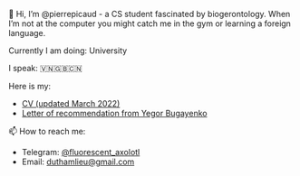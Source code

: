 👋 Hi, I’m @pierrepicaud - a CS student fascinated by biogerontology. When I’m not at the computer you might catch me in the gym or learning a foreign language.

Currently I am doing: University

I speak: 🇻🇳🇬🇧🇨🇳

Here is my:
- [CV (updated March 2022)](https://github.com/pierrepicaud/resume/blob/main/README.md)
- [Letter of recommendation from Yegor Bugayenko](https://www.yegor256.com/2021/12/01/teaching.html)

📫 How to reach me:
  - Telegram: [@fluorescent_axolotl](https://t.me/fluorescent_axolotl)
  - Email: duthamlieu@gmail.com

<!---
pierrepicaud/pierrepicaud is a ✨ special ✨ repository because its `README.md` (this file) appears on your GitHub profile.
You can click the Preview link to take a look at your changes.
--->
